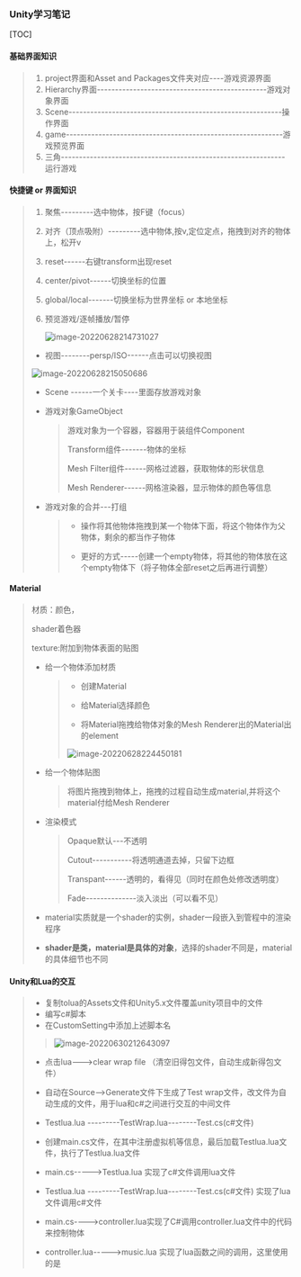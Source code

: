 ### Unity学习笔记

[TOC]

#### 基础界面知识

> 1. project界面和Asset and Packages文件夹对应----游戏资源界面
> 2. Hierarchy界面-----------------------------------------------游戏对象界面
> 3. Scene-----------------------------------------------------------操作界面
> 4. game------------------------------------------------------------游戏预览界面
> 5. 三角--------------------------------------------------------------运行游戏

#### 快捷键 or 界面知识

> 1. 聚焦---------选中物体，按F键（focus）
>
> 2. 对齐（顶点吸附）---------选中物体,按v,定位定点，拖拽到对齐的物体上，松开v
>
> 3. reset------右键transform出现reset
>
> 4. center/pivot------切换坐标的位置
>
> 5. global/local-------切换坐标为世界坐标 or 本地坐标
>
> 6. 预览游戏/逐帧播放/暂停
>
>    ![image-20220628214731027](C:\Users\HP\AppData\Roaming\Typora\typora-user-images\image-20220628214731027.png)
>
> -  视图--------persp/ISO------点击可以切换视图
>
>   ![image-20220628215050686](C:\Users\HP\AppData\Roaming\Typora\typora-user-images\image-20220628215050686.png)
>
> - Scene ------一个关卡----里面存放游戏对象
>
> - 游戏对象GameObject
>
>   > 游戏对象为一个容器，容器用于装组件Component
>   >
>   > Transform组件-------物体的坐标
>   >
>   > Mesh Filter组件------网格过滤器，获取物体的形状信息
>   >
>   > Mesh Renderer------网格渲染器，显示物体的颜色等信息
>
> - 游戏对象的合并---打组
>
>   > - 操作将其他物体拖拽到某一个物体下面，将这个物体作为父物体，剩余的都当作子物体
>   >
>   > - 更好的方式-----创建一个empty物体，将其他的物体放在这个empty物体下（将子物体全部reset之后再进行调整）

#### Material

> 材质：颜色，
>
> shader着色器
>
> texture:附加到物体表面的贴图
>
> - 给一个物体添加材质
>
>   >- 创建Material
>   >
>   >- 给Material选择颜色
>   >
>   >- 将Material拖拽给物体对象的Mesh Renderer出的Material出的element
>   >
>   >![image-20220628224450181](C:\Users\HP\AppData\Roaming\Typora\typora-user-images\image-20220628224450181.png)
>
> - 给一个物体贴图
>
>   > 将图片拖拽到物体上，拖拽的过程自动生成material,并将这个material付给Mesh Renderer
>
> - 渲染模式
>
>   > Opaque默认---不透明
>   >
>   > Cutout-----------将透明通道去掉，只留下边框
>   >
>   > Transpant------透明的，看得见（同时在颜色处修改透明度）
>   >
>   > Fade--------------淡入淡出（可以看不见）
>
> - material实质就是一个shader的实例，shader一段嵌入到管程中的渲染程序
>
> - **shader是类，material是具体的对象**，选择的shader不同是，material的具体细节也不同

#### Unity和Lua的交互

> - 复制tolua的Assets文件和Unity5.x文件覆盖unity项目中的文件
> - 编写c#脚本
> - 在CustomSetting中添加上述脚本名
>
> > ![image-20220630212643097](C:\Users\HP\AppData\Roaming\Typora\typora-user-images\image-20220630212643097.png)
>
> - 点击lua--->clear wrap file （清空旧得包文件，自动生成新得包文件）
> - 自动在Source-->Generate文件下生成了Test wrap文件，改文件为自动生成的文件，用于lua和c#之间进行交互的中间文件
>
> 
>
> - Testlua.lua ---------TestWrap.lua--------Test.cs(c#文件)
>
> - 创建main.cs文件，在其中注册虚拟机等信息，最后加载Testlua.lua文件，执行了Testlua.lua文件
>
>   
>
> - main.cs----->Testlua.lua 实现了c#文件调用lua文件
>
> - Testlua.lua ---------TestWrap.lua--------Test.cs(c#文件) 实现了lua文件调用c#文件
>
>  
>
> -  main.cs---->controller.lua实现了C#调用controller.lua文件中的代码来控制物体
> - controller.lua----->music.lua  实现了lua函数之间的调用，这里使用的是
